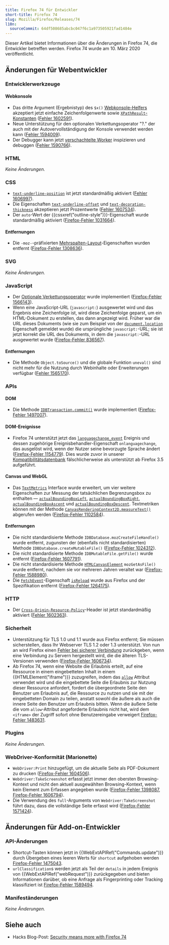 ```yaml
---
title: Firefox 74 für Entwickler
short-title: Firefox 74
slug: Mozilla/Firefox/Releases/74
l10n:
  sourceCommit: 64df508685abcbc047f6c1a973505921fad1484e
---
```


Dieser Artikel bietet Informationen über die Änderungen in Firefox 74, die Entwickler betreffen werden. Firefox 74 wurde am 10. März 2020 veröffentlicht.

## Änderungen für Webentwickler

### Entwicklerwerkzeuge

#### Webkonsole

- Das dritte Argument (Ergebnistyp) des `$x()` [Webkonsole-Helfers](https://firefox-source-docs.mozilla.org/devtools-user/web_console/helpers/index.html) akzeptiert jetzt einfache Zeichenfolgenwerte sowie [`XPathResult`-Konstanten](/de/docs/Web/API/XPathResult#constants) ([Fehler 1602591](https://bugzil.la/1602591)).
- Neue Unterstützung für den optionalen Verkettungsoperator "?." der auch mit der Autovervollständigung der Konsole verwendet werden kann ([Fehler 1594009](https://bugzil.la/1594009)).
- Der Debugger kann jetzt [verschachtelte Worker](/de/docs/Web/API/Web_Workers_API/Using_web_workers) inspizieren und debuggen ([Fehler 1590766](https://bugzil.la/1590766)).

### HTML

_Keine Änderungen._

### CSS

- [`text-underline-position`](/de/docs/Web/CSS/text-underline-position) ist jetzt standardmäßig aktiviert ([Fehler 1606997](https://bugzil.la/1606997)).
- Die Eigenschaften [`text-underline-offset`](/de/docs/Web/CSS/text-underline-offset) und [`text-decoration-thickness`](/de/docs/Web/CSS/text-decoration-thickness) akzeptieren jetzt Prozentwerte ([Fehler 1607534](https://bugzil.la/1607534)).
- Der `auto`-Wert der {{cssxref("outline-style")}}-Eigenschaft wurde standardmäßig aktiviert ([Firefox-Fehler 1031664](https://bugzil.la/1031664)).

#### Entfernungen

- Die `-moz-`-präfixierten [Mehrspalten-Layout](/de/docs/Learn_web_development/Core/CSS_layout/Multiple-column_Layout)-Eigenschaften wurden entfernt ([Firefox-Fehler 1308636](https://bugzil.la/1308636)).

### SVG

_Keine Änderungen._

### JavaScript

- Der [Optionale Verkettungsoperator](/de/docs/Web/JavaScript/Reference/Operators/Optional_chaining) wurde implementiert ([Firefox-Fehler 1566143](https://bugzil.la/1566143)).
- Wenn eine JavaScript-URL (`javascript:`) ausgewertet wird und das Ergebnis eine Zeichenfolge ist, wird diese Zeichenfolge geparst, um ein HTML-Dokument zu erstellen, das dann angezeigt wird. Früher war die URL dieses Dokuments (wie sie zum Beispiel von der [`document.location`](/de/docs/Web/API/Document/location) Eigenschaft gemeldet wurde) die ursprüngliche `javascript:`-URL; sie ist jetzt korrekt die URL des Dokuments, in dem die `javascript:`-URL ausgewertet wurde ([Firefox-Fehler 836567](https://bugzil.la/836567)).

#### Entfernungen

- Die Methode `Object.toSource()` und die globale Funktion `uneval()` sind nicht mehr für die Nutzung durch Webinhalte oder Erweiterungen verfügbar ([Fehler 1565170](https://bugzil.la/1565170)).

### APIs

#### DOM

- Die Methode [`IDBTransaction.commit()`](/de/docs/Web/API/IDBTransaction/commit) wurde implementiert ([Firefox-Fehler 1497007](https://bugzil.la/1497007)).

#### DOM-Ereignisse

- Firefox 74 unterstützt jetzt das [`languagechange_event`](/de/docs/Web/API/WorkerGlobalScope/languagechange_event) Ereignis und dessen zugehörige Ereignisbehandler-Eigenschaft `onlanguagechange`, das ausgelöst wird, wenn der Nutzer seine bevorzugte Sprache ändert ([Firefox-Fehler 1154779](https://bugzil.la/1154779)). Dies wurde zuvor in unserer [Kompatibilitätsdatenbank](https://github.com/mdn/browser-compat-data) fälschlicherweise als unterstützt ab Firefox 3.5 aufgeführt.

#### Canvas und WebGL

- Das [`TextMetrics`](/de/docs/Web/API/TextMetrics) Interface wurde erweitert, um vier weitere Eigenschaften zur Messung der tatsächlichen Begrenzungsbox zu enthalten — [`actualBoundingBoxLeft`](/de/docs/Web/API/TextMetrics/actualBoundingBoxLeft), [`actualBoundingBoxRight`](/de/docs/Web/API/TextMetrics/actualBoundingBoxRight), [`actualBoundingBoxAscent`](/de/docs/Web/API/TextMetrics/actualBoundingBoxAscent) und [`actualBoundingBoxDescent`](/de/docs/Web/API/TextMetrics/actualBoundingBoxDescent). Textmetriken können mit der Methode [`CanvasRenderingContext2D.measureText()`](/de/docs/Web/API/CanvasRenderingContext2D/measureText) abgerufen werden ([Firefox-Fehler 1102584](https://bugzil.la/1102584)).

#### Entfernungen

- Die nicht standardisierte Methode `IDBDatabase.mozCreateFileHandle()` wurde entfernt, zugunsten der (ebenfalls nicht standardisierten) Methode `IDBDatabase.createMutableFile()` ([Firefox-Fehler 1024312](https://bugzil.la/1024312)).
- Die nicht standardisierte Methode `IDBMutableFile.getFile()` wurde entfernt ([Firefox-Fehler 1607791](https://bugzil.la/1607791)).
- Die nicht standardisierte Methode [`HTMLCanvasElement`](/de/docs/Web/API/HTMLCanvasElement) `mozGetAsFile()` wurde entfernt, nachdem sie vor mehreren Jahren veraltet war ([Firefox-Fehler 1588980](https://bugzil.la/1588980)).
- Die [`FetchEvent`](/de/docs/Web/API/FetchEvent)-Eigenschaft [`isReload`](/de/docs/Web/API/FetchEvent/isReload) wurde aus Firefox und der Spezifikation entfernt ([Firefox-Fehler 1264175](https://bugzil.la/1264175)).

### HTTP

- Der [`Cross-Origin-Resource-Policy`](/de/docs/Web/HTTP/Reference/Headers/Cross-Origin-Resource-Policy)-Header ist jetzt standardmäßig aktiviert ([Fehler 1602363](https://bugzil.la/1602363)).

### Sicherheit

- Unterstützung für TLS 1.0 und 1.1 wurde aus Firefox entfernt; Sie müssen sicherstellen, dass Ihr Webserver TLS 1.2 oder 1.3 unterstützt. Von nun an wird Firefox einen [Fehler bei sicherer Verbindung](https://support.mozilla.org/en-US/kb/secure-connection-failed-firefox-did-not-connect) zurückgeben, wenn eine Verbindung zu Servern hergestellt wird, die die älteren TLS-Versionen verwenden ([Firefox-Fehler 1606734](https://bugzil.la/1606734)).
- Ab Firefox 74, wenn eine Website die Erlaubnis erteilt, auf eine Ressource in einem eingebetteten Inhalt in einem {{HTMLElement("iframe")}} zuzugreifen, indem das [`allow`](/de/docs/Web/HTML/Reference/Elements/iframe#allow) Attribut verwendet wird und die eingebettete Seite die Erlaubnis zur Nutzung dieser Ressource anfordert, fordert die übergeordnete Seite den Benutzer um Erlaubnis auf, die Ressource zu nutzen und sie mit der eingebetteten Domain zu teilen, anstatt sowohl die äußere als auch die innere Seite den Benutzer um Erlaubnis bitten. Wenn die äußere Seite die vom `allow`-Attribut angeforderte Erlaubnis nicht hat, wird dem `<iframe>` der Zugriff sofort ohne Benutzereingabe verweigert [Firefox-Fehler 1483631](https://bugzil.la/1483631).

### Plugins

_Keine Änderungen._

### WebDriver-Konformität (Marionette)

- `WebDriver:Print` hinzugefügt, um die aktuelle Seite als PDF-Dokument zu drucken ([Firefox-Fehler 1604506](https://bugzil.la/1604506)).
- `Webdriver:TakeScreenshot` erfasst jetzt immer den obersten Browsing-Kontext und nicht den aktuell ausgewählten Browsing-Kontext, wenn kein Element zum Erfassen angegeben wurde ([Firefox-Fehler 1398087](https://bugzil.la/1398087), [Firefox-Fehler 1606794](https://bugzil.la/1606794)).
- Die Verwendung des `full`-Arguments von `Webdriver:TakeScreenshot` führt dazu, dass die vollständige Seite erfasst wird ([Firefox-Fehler 1571424](https://bugzil.la/1571424)).

## Änderungen für Add-on-Entwickler

### API-Änderungen

- Shortcut-Tasten können jetzt in {{WebExtAPIRef("Commands.update")}} durch Übergeben eines leeren Werts für `shortcut` aufgehoben werden [Firefox-Fehler 1475043](https://bugzil.la/1475043).
- `urlClassification`s werden jetzt als Teil der `details` in jedem Ereignis von {{WebExtAPIRef("webRequest")}} zurückgegeben und bieten Informationen darüber, ob eine Anfrage als Fingerprinting oder Tracking klassifiziert ist [Firefox-Fehler 1589494](https://bugzil.la/1589494).

### Manifeständerungen

_Keine Änderungen._

## Siehe auch

- Hacks Blog-Post: [Security means more with Firefox 74](https://hacks.mozilla.org/2020/03/security-means-more-with-firefox-74-2/)
